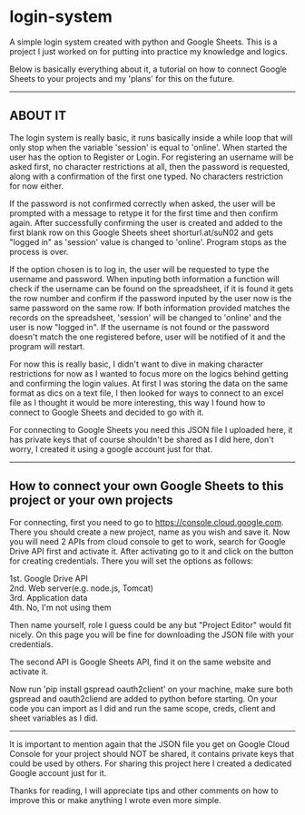 # login-system
A simple login system created with python and Google Sheets. This is a project I just worked on for putting into practice my knowledge and logics. 

Below is basically everything about it, a tutorial on how to connect Google Sheets to your projects and my 'plans' for this on the future.

--------------------------------------------------------

## ABOUT IT

The login system is really basic, it runs basically inside a while loop that will only stop when the variable 'session' is equal to 'online'. When started the user has the option to Register or Login. For registering an username will be asked first, no character restrictions at all, then the password is requested, along with a confirmation of the first one typed. No characters restriction for now either.

If the password is not confirmed correctly when asked, the user will be prompted with a message to retype it for the first time and then confirm again. After successfully confirming the user is created and added to the first blank row on this Google Sheets sheet  shorturl.at/suN02 and gets "logged in" as 'session' value is changed to 'online'. Program stops as the process is over.

If the option chosen is to log in, the user will be requested to type the username and password. When inputing both information a function will check if the username can be found on the spreadsheet, if it is found it gets the row number and confirm if the password inputed by the user now is the same password on the same row. If both information provided matches the records on the spreadsheet, 'session' will be changed to 'online' and the user is now "logged in". If the username is not found or the password doesn't match the one registered before, user will be notified of it and the program will restart.

For now this is really basic, I didn't want to dive in making character restrictions for now as I wanted to focus more on the logics behind getting and confirming the login values. At first I was storing the data on the same format as dics on a text file, I then looked for ways to connect to an excel file as I thought it would be more interesting, this way I found how to connect to Google Sheets and decided to go with it.

For connecting to Google Sheets you need this JSON file I uploaded here, it has private keys that of course shouldn't be shared as I did here, don't worry, I created it using a google account just for that.

--------------------------------------------------------

## How to connect your own Google Sheets to this project or your own projects

For connecting, first you need to go to https://console.cloud.google.com. There you should create a new project, name as you wish and save it. Now you will need 2 APIs from cloud console to get to work, search for Google Drive API first and activate it. After activating go to it and click on the button for creating credentials. There you will set the options as follows: 

1st. Google Drive API  
2nd. Web server(e.g. node.js, Tomcat)  
3rd. Application data  
4th. No, I'm not using them  

Then name yourself, role I guess could be any but "Project Editor" would fit nicely. On this page you will be fine for downloading the JSON file with your credentials.

The second API is Google Sheets API, find it on the same website and activate it. 

Now run 'pip install gspread oauth2client' on your machine, make sure both gspread and oauth2cliend are added to python before starting. On your code you can import as I did and run the same scope, creds, client and sheet variables as I did.

--------------------------------------------------------

It is important to mention again that the JSON file you get on Google Cloud Console for your project should NOT be shared, it contains private keys that could be used by others. For sharing this project here I created a dedicated Google account just for it. 

Thanks for reading, I will appreciate tips and other comments on how to improve this or make anything I wrote even more simple.
